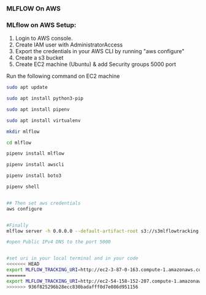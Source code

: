 ### MLFLOW On AWS

### MLflow on AWS Setup:

1. Login to AWS console.
2. Create IAM user with AdministratorAccess
3. Export the credentials in your AWS CLI by running "aws configure"
4. Create a s3 bucket
5. Create EC2 machine (Ubuntu) & add Security groups 5000 port

Run the following command on EC2 machine
```bash
sudo apt update

sudo apt install python3-pip

sudo apt install pipenv

sudo apt install virtualenv

mkdir mlflow

cd mlflow

pipenv install mlflow

pipenv install awscli

pipenv install boto3

pipenv shell


## Then set aws credentials
aws configure


#Finally 
mlflow server -h 0.0.0.0 --default-artifact-root s3://s3mlflowtracking 

#open Public IPv4 DNS to the port 5000


#set uri in your local terminal and in your code 
<<<<<<< HEAD
export MLFLOW_TRACKING_URI=http://ec2-3-87-0-163.compute-1.amazonaws.com:5000/
=======
export MLFLOW_TRACKING_URI=http://ec2-54-158-152-207.compute-1.amazonaws.com:5000/
>>>>>>> 936f825296b28ecc830badafff0d7e086d951156
